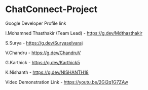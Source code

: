 # ChatConnect-Project
Google Developer Profile link 

I.Mohamned Thasthakir (Team Lead) - https://g.dev/Mdthasthakir

S.Surya - https://g.dev/Suryaselvaraj

V.Chandru - https://g.dev/ChandruV

G.Karthick - https://g.dev/Karthick5

K.Nishanth - https://g.dev/NISHANTH18

Video Demonstration Link - https://youtu.be/2Gi2q1G7ZAw
